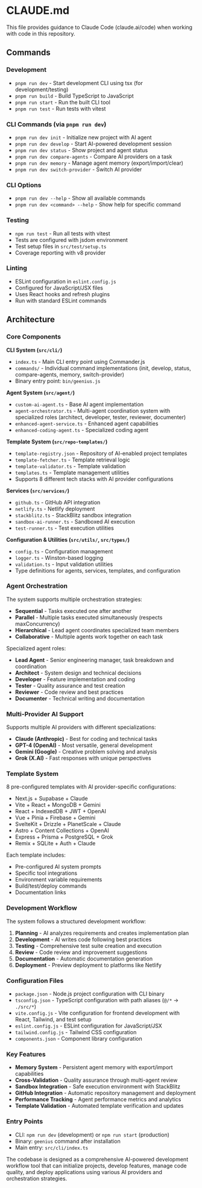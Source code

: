 # CLAUDE.md

This file provides guidance to Claude Code (claude.ai/code) when working with code in this repository.

## Commands

### Development
- `pnpm run dev` - Start development CLI using tsx (for development/testing)
- `pnpm run build` - Build TypeScript to JavaScript
- `pnpm run start` - Run the built CLI tool
- `pnpm run test` - Run tests with vitest

### CLI Commands (via `pnpm run dev`)
- `pnpm run dev init` - Initialize new project with AI agent
- `pnpm run dev develop` - Start AI-powered development session  
- `pnpm run dev status` - Show project and agent status
- `pnpm run dev compare-agents` - Compare AI providers on a task
- `pnpm run dev memory` - Manage agent memory (export/import/clear)
- `pnpm run dev switch-provider` - Switch AI provider

### CLI Options
- `pnpm run dev --help` - Show all available commands
- `pnpm run dev <command> --help` - Show help for specific command

### Testing
- `npm run test` - Run all tests with vitest
- Tests are configured with jsdom environment
- Test setup files in `src/test/setup.ts`
- Coverage reporting with v8 provider

### Linting
- ESLint configuration in `eslint.config.js`
- Configured for JavaScript/JSX files
- Uses React hooks and refresh plugins
- Run with standard ESLint commands

## Architecture

### Core Components

**CLI System (`src/cli/`)**
- `index.ts` - Main CLI entry point using Commander.js
- `commands/` - Individual command implementations (init, develop, status, compare-agents, memory, switch-provider)
- Binary entry point: `bin/geenius.js`

**Agent System (`src/agent/`)**
- `custom-ai-agent.ts` - Base AI agent implementation
- `agent-orchestrator.ts` - Multi-agent coordination system with specialized roles (architect, developer, tester, reviewer, documenter)
- `enhanced-agent-service.ts` - Enhanced agent capabilities
- `enhanced-coding-agent.ts` - Specialized coding agent

**Template System (`src/repo-templates/`)**
- `template-registry.json` - Repository of AI-enabled project templates
- `template-fetcher.ts` - Template retrieval logic
- `template-validator.ts` - Template validation
- `templates.ts` - Template management utilities
- Supports 8 different tech stacks with AI provider configurations

**Services (`src/services/`)**
- `github.ts` - GitHub API integration
- `netlify.ts` - Netlify deployment
- `stackblitz.ts` - StackBlitz sandbox integration
- `sandbox-ai-runner.ts` - Sandboxed AI execution
- `test-runner.ts` - Test execution utilities

**Configuration & Utilities (`src/utils/`, `src/types/`)**
- `config.ts` - Configuration management
- `logger.ts` - Winston-based logging
- `validation.ts` - Input validation utilities
- Type definitions for agents, services, templates, and configuration

### Agent Orchestration

The system supports multiple orchestration strategies:
- **Sequential** - Tasks executed one after another
- **Parallel** - Multiple tasks executed simultaneously (respects maxConcurrency)
- **Hierarchical** - Lead agent coordinates specialized team members
- **Collaborative** - Multiple agents work together on each task

Specialized agent roles:
- **Lead Agent** - Senior engineering manager, task breakdown and coordination
- **Architect** - System design and technical decisions
- **Developer** - Feature implementation and coding
- **Tester** - Quality assurance and test creation
- **Reviewer** - Code review and best practices
- **Documenter** - Technical writing and documentation

### Multi-Provider AI Support

Supports multiple AI providers with different specializations:
- **Claude (Anthropic)** - Best for coding and technical tasks
- **GPT-4 (OpenAI)** - Most versatile, general development
- **Gemini (Google)** - Creative problem solving and analysis
- **Grok (X.AI)** - Fast responses with unique perspectives

### Template System

8 pre-configured templates with AI provider-specific configurations:
- Next.js + Supabase + Claude
- Vite + React + MongoDB + Gemini
- React + IndexedDB + JWT + OpenAI
- Vue + Pinia + Firebase + Gemini
- SvelteKit + Drizzle + PlanetScale + Claude
- Astro + Content Collections + OpenAI
- Express + Prisma + PostgreSQL + Grok
- Remix + SQLite + Auth + Claude

Each template includes:
- Pre-configured AI system prompts
- Specific tool integrations
- Environment variable requirements
- Build/test/deploy commands
- Documentation links

### Development Workflow

The system follows a structured development workflow:
1. **Planning** - AI analyzes requirements and creates implementation plan
2. **Development** - AI writes code following best practices
3. **Testing** - Comprehensive test suite creation and execution
4. **Review** - Code review and improvement suggestions
5. **Documentation** - Automatic documentation generation
6. **Deployment** - Preview deployment to platforms like Netlify

### Configuration Files

- `package.json` - Node.js project configuration with CLI binary
- `tsconfig.json` - TypeScript configuration with path aliases (`@/*` -> `./src/*`)
- `vite.config.js` - Vite configuration for frontend development with React, Tailwind, and test setup
- `eslint.config.js` - ESLint configuration for JavaScript/JSX
- `tailwind.config.js` - Tailwind CSS configuration
- `components.json` - Component library configuration

### Key Features

- **Memory System** - Persistent agent memory with export/import capabilities
- **Cross-Validation** - Quality assurance through multi-agent review
- **Sandbox Integration** - Safe execution environment with StackBlitz
- **GitHub Integration** - Automatic repository management and deployment
- **Performance Tracking** - Agent performance metrics and analytics
- **Template Validation** - Automated template verification and updates

### Entry Points

- CLI: `npm run dev` (development) or `npm run start` (production)
- Binary: `geenius` command after installation
- Main entry: `src/cli/index.ts`

The codebase is designed as a comprehensive AI-powered development workflow tool that can initialize projects, develop features, manage code quality, and deploy applications using various AI providers and orchestration strategies.
